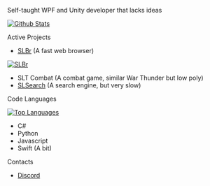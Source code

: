 Self-taught WPF and Unity developer that lacks ideas

[![Github Stats](https://github-readme-stats.vercel.app/api?username=SLT-World&show_icons=true&theme=dark)](https://github.com/SLT-World/)

Active Projects
- [SLBr](https://github.com/SLT-World/SLBr) (A fast web browser)

[![SLBr](https://github-readme-stats.vercel.app/api/pin/?username=SLT-World&repo=SLBr&theme=dark)](https://github.com/SLT-World/SLBr)

- SLT Combat (A combat game, similar War Thunder but low poly)
- [SLSearch](http://a75038b2-4ac2-49c9-990f-4b702b720c9c.id.repl.co/) (A search engine, but very slow)

Code Languages

[![Top Languages](https://github-readme-stats.vercel.app/api/top-langs/?username=SLT-World&theme=dark)](https://github.com/SLT-World/)
- C#
- Python
- Javascript
- Swift (A bit)

Contacts
- [Discord](https://discord.gg/fNmFUjmcNn)
